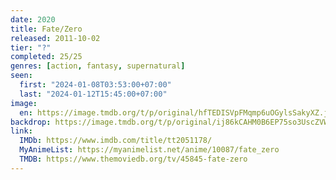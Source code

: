 ```yaml
---
date: 2020
title: Fate/Zero
released: 2011-10-02
tier: "?"
completed: 25/25
genres: [action, fantasy, supernatural]
seen:
  first: "2024-01-08T03:53:00+07:00"
  last: "2024-01-12T15:45:00+07:00"
image:
  en: https://image.tmdb.org/t/p/original/hfTEDISVpFMqmp6uOGylsSakyXZ.jpg
backdrop: https://image.tmdb.org/t/p/original/ij86kCAHM0B6EP75so3UscZVWIo.jpg
link:
  IMDb: https://www.imdb.com/title/tt2051178/
  MyAnimeList: https://myanimelist.net/anime/10087/fate_zero
  TMDB: https://www.themoviedb.org/tv/45845-fate-zero
---
```

